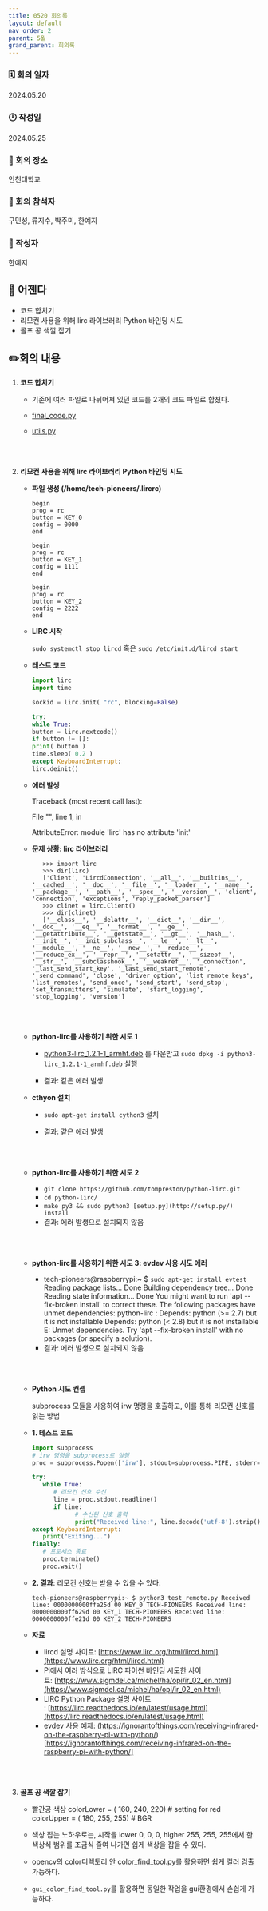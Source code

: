 ```yaml
---
title: 0520 회의록
layout: default
nav_order: 2
parent: 5월
grand_parent: 회의록
---
```


### 🗓️ 회의 일자

2024.05.20

### 🕛 작성일

2024.05.25

### 🚩 회의 장소

인천대학교

### 🤝 회의 참석자

구민성, 류지수, 박주미, 한예지

### 🙎 작성자

한예지

## 📣 어젠다

- 코드 합치기
- 리모컨 사용을 위해 lirc 라이브러리 Python 바인딩 시도
- 골프 공 색깔 잡기

## ✏️회의 내용

1. **코드 합치기**

   - 기존에 여러 파일로 나뉘어져 있던 코드를 2개의 코드 파일로 합쳤다.
   - [final_code.py](https://github.com/TECH-PIONEERS/capstone-project/blob/main/opencv/final_code.py)
   - [utils.py](https://github.com/TECH-PIONEERS/capstone-project/blob/main/opencv/utils.py)

     <br/><br/>

2. **리모컨 사용을 위해 lirc 라이브러리 Python 바인딩 시도**

   - **파일 생성 (/home/tech-pioneers/.lircrc)**
      
      ```
      begin
      prog = rc
      button = KEY_0
      config = 0000
      end
      
      begin
      prog = rc
      button = KEY_1
      config = 1111
      end
      
      begin
      prog = rc
      button = KEY_2
      config = 2222
      end
      
      ```
      
   - **LIRC 시작**
      
      `sudo systemctl stop lircd` 혹은 `sudo /etc/init.d/lircd start`
      
   - **테스트 코드**
      
      ```python
      import lirc
      import time
      
      sockid = lirc.init( "rc", blocking=False)
      
      try:
      while True:
      button = lirc.nextcode()
      if button != []:
      print( button )
      time.sleep( 0.2 )
      except KeyboardInterrupt:
      lirc.deinit()
      
      ```
      
   - **에러 발생**
      
      Traceback (most recent call last):
      
      File "", line 1, in
      
      AttributeError: module 'lirc' has no attribute 'init'
      
   - **문제 상황: lirc 라이브러리**
      
      ```
         >>> import lirc
         >>> dir(lirc)
         ['Client', 'LircdConnection', '__all__', '__builtins__', '__cached__', '__doc__', '__file__', '__loader__', '__name__', '__package__', '__path__', '__spec__', '__version__', 'client', 'connection', 'exceptions', 'reply_packet_parser']
         >>> clinet = lirc.Client()
         >>> dir(clinet)
         ['__class__', '__delattr__', '__dict__', '__dir__', '__doc__', '__eq__', '__format__', '__ge__', '__getattribute__', '__getstate__', '__gt__', '__hash__', '__init__', '__init_subclass__', '__le__', '__lt__', '__module__', '__ne__', '__new__', '__reduce__', '__reduce_ex__', '__repr__', '__setattr__', '__sizeof__', '__str__', '__subclasshook__', '__weakref__', '_connection', '_last_send_start_key', '_last_send_start_remote', '_send_command', 'close', 'driver_option', 'list_remote_keys', 'list_remotes', 'send_once', 'send_start', 'send_stop', 'set_transmitters', 'simulate', 'start_logging', 'stop_logging', 'version']
      
      ```
      
      <br/><br/>

   - **python-lirc를 사용하기 위한 시도 1**
      
      - [python3-lirc_1.2.1-1_armhf.deb](https://github.com/tompreston/python-lirc/releases/download/v1.2.1/python3-lirc_1.2.1-1_armhf.deb) 를 다운받고 `sudo dpkg -i python3-lirc_1.2.1-1_armhf.deb` 실행
      
      - 결과: 같은 에러 발생
      
   - **cthyon 설치**

      - `sudo apt-get install cython3` 설치

      - 결과: 같은 에러 발생

      <br/><br/>

   - **python-lirc를 사용하기 위한 시도 2**
      
      - `git clone https://github.com/tompreston/python-lirc.git`
      - `cd python-lirc/`
      - `make py3 && sudo python3 [setup.py](http://setup.py/) install`
      - 결과: 에러 발생으로 설치되지 않음

      <br/><br/>
      
   - **python-lirc를 사용하기 위한 시도 3: evdev 사용 시도 에러**
      
      - tech-pioneers@raspberrypi:~ $ `sudo apt-get install evtest`
         Reading package lists... Done
         Building dependency tree... Done
         Reading state information... Done
         You might want to run 'apt --fix-broken install' to correct these.
         The following packages have unmet dependencies:
         python-lirc : Depends: python (>= 2.7) but it is not installable
         Depends: python (< 2.8) but it is not installable
         E: Unmet dependencies. Try 'apt --fix-broken install' with no packages (or specify a solution).
      - 결과: 에러 발생으로 설치되지 않음

      <br/><br/>

   - **Python 시도 컨셉**

      subprocess 모듈을 사용하여 irw 명령을 호출하고, 이를 통해 리모컨 신호를 읽는 방법

   - **1. 테스트 코드**

      ```python
      import subprocess
      # irw 명령을 subprocess로 실행
      proc = subprocess.Popen(['irw'], stdout=subprocess.PIPE, stderr=subprocess.PIPE)

      try:
         while True:
            # 리모컨 신호 수신
            line = proc.stdout.readline()
            if line:
                  # 수신된 신호 출력
                  print("Received line:", line.decode('utf-8').strip())
      except KeyboardInterrupt:
         print("Exiting...")
      finally:
         # 프로세스 종료
         proc.terminate()
         proc.wait()

      ```

   - **2. 결과**: 리모컨 신호는 받을 수 있을 수 있다.

      `tech-pioneers@raspberrypi:~ $ python3 test_remote.py
      Received line: 0000000000ffa25d 00 KEY_0 TECH-PIONEERS
      Received line: 0000000000ff629d 00 KEY_1 TECH-PIONEERS
      Received line: 0000000000ffe21d 00 KEY_2 TECH-PIONEERS`

   - **자료**
      - lircd 설명 사이트: [https://www.lirc.org/html/lircd.html](https://www.lirc.org/html/lircd.html)
      - Pi에서 여러 방식으로 LIRC 파이썬 바인딩 시도한 사이트: [https://www.sigmdel.ca/michel/ha/opi/ir_02_en.html](https://www.sigmdel.ca/michel/ha/opi/ir_02_en.html)
      - LIRC Python Package 설명 사이트 : [https://lirc.readthedocs.io/en/latest/usage.html](https://lirc.readthedocs.io/en/latest/usage.html)
      - evdev 사용 예제: (https://ignorantofthings.com/receiving-infrared-on-the-raspberry-pi-with-python/)[https://ignorantofthings.com/receiving-infrared-on-the-raspberry-pi-with-python/]

     <br/><br/>

2. **골프 공 색깔 잡기**

   - 빨간공 색상
      colorLower = ( 160, 240, 220) # setting for red
      colorUpper = ( 180, 255, 255) # BGR

   - 색상 잡는 노하우로는, 시작을 lower 0, 0, 0, higher 255, 255, 255에서 한 색상식 범위를 조금식 줄여 나가면 쉽게 색상을 잡을 수 있다.

   - opencv의 color디렉토리 안 color_find_tool.py를 활용하면 쉽게 컬러 검출 가능하다.

   - `gui_color_find_tool.py`를 활용하면 동일한 작업을 gui환경에서 손쉽게 가능하다.

     <br/><br/>